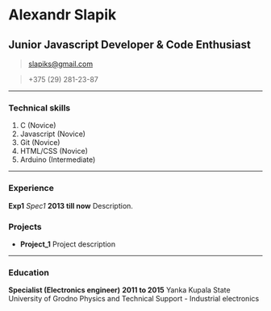 # Alexandr Slapik
## Junior Javascript Developer & Code Enthusiast


>[slapiks@gmail.com](mailto:slapiks@gmail.com)

>+375 (29) 281-23-87
------

### Technical skills


1. C (Novice)
1. Javascript (Novice)
1. Git (Novice)
1. HTML/CSS (Novice)
1. Arduino (Intermediate)

------

### Experience

**Exp1** *Spec1* __2013 till now__
Description.

### Projects

* **Project_1**
     Project description
------

### Education

**Specialist (Electronics engineer)** __2011 to 2015__
Yanka Kupala State University of Grodno Physics and Technical Support - Industrial electronics
